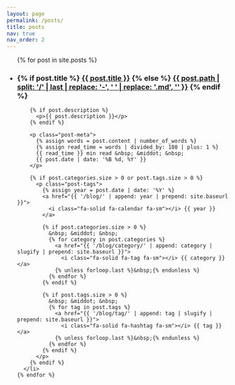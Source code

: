 ```yaml
---
layout: page
permalink: /posts/
title: posts
nav: true
nav_order: 2
---
```

<div class="post-list-container">
  <ul class="post-list">
    {% for post in site.posts %}
      <li>
        <h3>
          {% if post.title %}
            <a class="post-title" href="{{ post.url | prepend: site.baseurl }}">{{ post.title }}</a>
          {% else %}
            <a class="post-title" href="{{ post.url | prepend: site.baseurl }}">{{ post.path | split: '/' | last | replace: '-', ' ' | replace: '.md', '' }}</a>
          {% endif %}
        </h3>
        
        {% if post.description %}
          <p>{{ post.description }}</p>
        {% endif %}

        <p class="post-meta">
          {% assign words = post.content | number_of_words %}
          {% assign read_time = words | divided_by: 180 | plus: 1 %}
          {{ read_time }} min read &nbsp; &middot; &nbsp;
          {{ post.date | date: '%B %d, %Y' }}
        </p>

        {% if post.categories.size > 0 or post.tags.size > 0 %}
          <p class="post-tags">
            {% assign year = post.date | date: '%Y' %}
            <a href="{{ '/blog/' | append: year | prepend: site.baseurl }}">
              <i class="fa-solid fa-calendar fa-sm"></i> {{ year }}
            </a>

            {% if post.categories.size > 0 %}
              &nbsp; &middot; &nbsp;
              {% for category in post.categories %}
                <a href="{{ '/blog/category/' | append: category | slugify | prepend: site.baseurl }}">
                  <i class="fa-solid fa-tag fa-sm"></i> {{ category }}</a>
                {% unless forloop.last %}&nbsp;{% endunless %}
              {% endfor %}
            {% endif %}

            {% if post.tags.size > 0 %}
              &nbsp; &middot; &nbsp;
              {% for tag in post.tags %}
                <a href="{{ '/blog/tag/' | append: tag | slugify | prepend: site.baseurl }}">
                  <i class="fa-solid fa-hashtag fa-sm"></i> {{ tag }}</a>
                {% unless forloop.last %}&nbsp;{% endunless %}
              {% endfor %}
            {% endif %}
          </p>
        {% endif %}
      </li>
    {% endfor %}
  </ul>
</div>